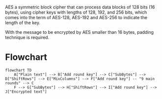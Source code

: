 AES a symmetric block cipher that can process data blocks of 128 bits (16 bytes), using cipher keys with lengths of 128, 192, and 256 bits, which comes into the term of AES-128, AES-192 and AES-256 to indicate the length of the key.

With the message to be encrypted by AES smaller than 16 bytes, padding technique is required.

# Flowchart

```mermaid
flowchart TD
    A["Plain text"] --> B["Add round key"] --> C["SubBytes"] --> D["ShiftRows"] --> E["MixColumns"] --> F["Add round key"] -- "9 main rounds" --> C
    F --> G["SubBytes"] --> H["ShiftRows"] --> I["Add round key"] --> J["Encrypted text"]
```
